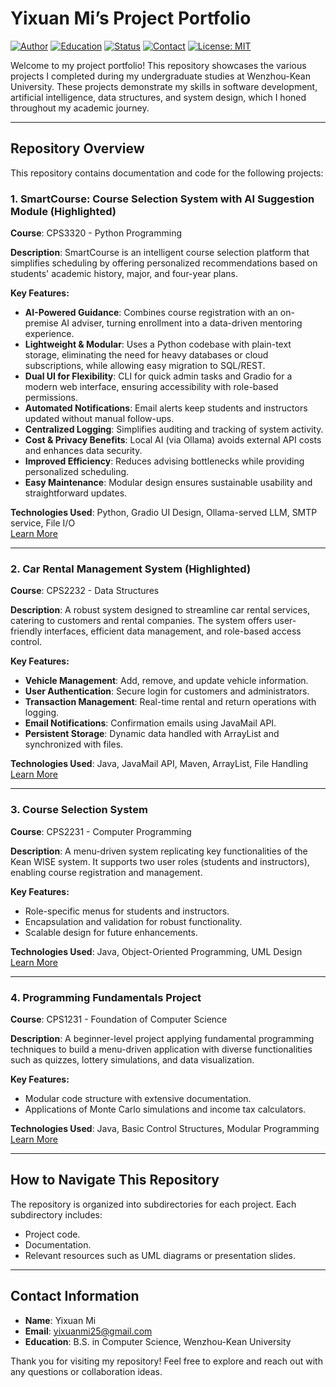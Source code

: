 # Yixuan Mi’s Project Portfolio

[![Author](https://img.shields.io/badge/Author-Yixuan%20Mi-blue.svg)](https://github.com/EthanYixuanMi)
[![Education](https://img.shields.io/badge/Education-Wenzhou--Kean%20University-lightgrey.svg)](#)
[![Status](https://img.shields.io/badge/Status-Portfolio%20Active-brightgreen.svg)](#)
[![Contact](https://img.shields.io/badge/Contact-Email-red.svg)](mailto:yixuanmi25@gmail.com)
[![License: MIT](https://img.shields.io/badge/License-MIT-green.svg)](./LICENSE)


Welcome to my project portfolio! This repository showcases the various projects I completed during my undergraduate studies at Wenzhou-Kean University. These projects demonstrate my skills in software development, artificial intelligence, data structures, and system design, which I honed throughout my academic journey.

---

## Repository Overview

This repository contains documentation and code for the following projects:

### 1. **SmartCourse: Course Selection System with AI Suggestion Module** (Highlighted)
**Course**: CPS3320 - Python Programming    

**Description**: SmartCourse is an intelligent course selection platform that simplifies scheduling by offering personalized recommendations based on students' academic history, major, and four-year plans. 

**Key Features:**
- **AI-Powered Guidance**: Combines course registration with an on-premise AI adviser, turning enrollment into a data-driven mentoring experience.
- **Lightweight & Modular**: Uses a Python codebase with plain-text storage, eliminating the need for heavy databases or cloud subscriptions, while allowing 
easy migration to SQL/REST. 
- **Dual UI for Flexibility**: CLI for quick admin tasks and Gradio for a modern web interface, ensuring accessibility with role-based permissions. 
- **Automated Notifications**:  Email alerts keep students and instructors updated without manual follow-ups.
- **Centralized Logging**: Simplifies auditing and tracking of system activity.
- **Cost & Privacy Benefits**: Local AI (via Ollama) avoids external API costs and enhances data security.
- **Improved Efficiency**: Reduces advising bottlenecks while providing personalized scheduling. 
- **Easy Maintenance**: Modular design ensures sustainable usability and straightforward updates.

**Technologies Used**: Python, Gradio UI Design, Ollama-served LLM, SMTP service, File I/O       
[Learn More](./CPS3320)

---

### 2. **Car Rental Management System** (Highlighted)
**Course**: CPS2232 - Data Structures    

**Description**: A robust system designed to streamline car rental services, catering to customers and rental companies. The system offers user-friendly interfaces, efficient data management, and role-based access control.

**Key Features:**
- **Vehicle Management**: Add, remove, and update vehicle information.
- **User Authentication**: Secure login for customers and administrators.
- **Transaction Management**: Real-time rental and return operations with logging.
- **Email Notifications**: Confirmation emails using JavaMail API.
- **Persistent Storage**: Dynamic data handled with ArrayList and synchronized with files.

**Technologies Used**: Java, JavaMail API, Maven, ArrayList, File Handling  
[Learn More](./CPS2232)

---

### 3. **Course Selection System**
**Course**: CPS2231 - Computer Programming  

**Description**: A menu-driven system replicating key functionalities of the Kean WISE system. It supports two user roles (students and instructors), enabling course registration and management.

**Key Features:**
- Role-specific menus for students and instructors.
- Encapsulation and validation for robust functionality.
- Scalable design for future enhancements.

**Technologies Used**: Java, Object-Oriented Programming, UML Design  
[Learn More](./CPS2231)

---

### 4. **Programming Fundamentals Project**
**Course**: CPS1231 - Foundation of Computer Science

**Description**: A beginner-level project applying fundamental programming techniques to build a menu-driven application with diverse functionalities such as quizzes, lottery simulations, and data visualization.

**Key Features:**
- Modular code structure with extensive documentation.
- Applications of Monte Carlo simulations and income tax calculators.

**Technologies Used**: Java, Basic Control Structures, Modular Programming  
[Learn More](./CPS1231)

---

## How to Navigate This Repository

The repository is organized into subdirectories for each project. Each subdirectory includes:
- Project code.
- Documentation.
- Relevant resources such as UML diagrams or presentation slides.

---

## Contact Information
- **Name**: Yixuan Mi  
- **Email**: [yixuanmi25@gmail.com](mailto:yixuanmi25@gmail.com)  
- **Education**: B.S. in Computer Science, Wenzhou-Kean University  

Thank you for visiting my repository! Feel free to explore and reach out with any questions or collaboration ideas.

